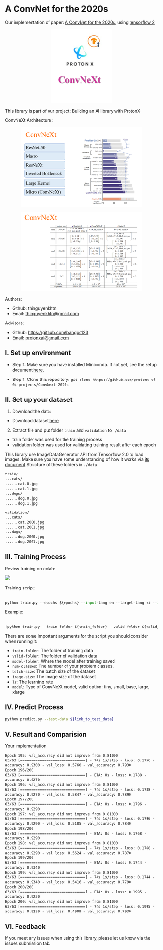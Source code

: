 # A ConvNet for the 2020s

Our implementation of paper: [A ConvNet for the 2020s](https://arxiv.org/abs/2201.03545), using [tensorflow 2](https://www.tensorflow.org/)

<p align="center">
    <img src='figures/Logo.png' width=200 class="center">
</p>

This library is part of our project: Building an AI library with ProtonX

ConvNeXt Architecture :

<p align="center">
    <img src='figures/ConvNeXt.png' width=400 class="center">
</p>

<p align="center">
    <img src='figures/ConvNeXtModel.png' width=400 class="center">
</p>

Authors:
- Github: thinguyenkhtn
- Email: thinguyenkhtn@gmail.com

Advisors:
- Github: https://github.com/bangoc123
- Email: protonxai@gmail.com

## I.  Set up environment
- Step 1: Make sure you have installed Miniconda. If not yet, see the setup document [here](https://conda.io/en/latest/user-guide/install/index.html#regular-installation).

- Step 1: Clone this repository: `git clone https://github.com/protonx-tf-04-projects/ConvNext-2020s`

## II.  Set up your dataset

<!-- - Guide user how to download your data and set the data pipeline  -->
1. Download the data:
- Download dataset [here](https://storage.googleapis.com/mledu-datasets/cats_and_dogs_filtered.zip)
2. Extract file and put folder ```train``` and ```validation``` to ```./data``` 
- train folder was used for the training process
- validation folder was used for validating training result after each epoch

This library use ImageDataGenerator API from Tensorflow 2.0 to load images. Make sure you have some understanding of how it works via [its document](https://keras.io/api/preprocessing/image/)
Structure of these folders in ```./data```

```
train/
...cats/
......cat.0.jpg
......cat.1.jpg
...dogs/
......dog.0.jpg
......dog.1.jpg
```

```
validation/
...cats/
......cat.2000.jpg
......cat.2001.jpg
...dogs/
......dog.2000.jpg
......dog.2001.jpg
```

<!-- - References: [NLP](https://github.com/bangoc123/transformer) and [CV](https://github.com/bangoc123/mlp-mixer) -->

## III. Training Process

Review training on colab:

<a href="https://colab.research.google.com/drive/1nKz8n11atRgP_TkIoixEVSYVhyhAC5qN?usp=sharing"><img src="https://storage.googleapis.com/protonx-cloud-storage/colab_favicon_256px.png" width=80> </a>

Training script:

```python

python train.py --epochs ${epochs} --input-lang en --target-lang vi --input-path ${path_to_en_text_file} --target-path ${path_to_vi_text_file}

```

Example:

```python

!python train.py --train-folder ${train_folder} --valid-folder ${valid_folder} --num-classes 2 --image-size 224 --lr 0.0001 --model tiny --epochs 30

``` 

There are some important arguments for the script you should consider when running it:

- `train-folder`: The folder of training data
- `valid-folder`: The folder of validation data
- `model-folder`: Where the model after training saved
- `num-classes`: The number of your problem classes.
- `batch-size`: The batch size of the dataset
- `image-size`: The image size of the dataset
- `lr`: The learning rate
- `model`: Type of ConvNeXt model, valid option: tiny, small, base, large, xlarge

## IV. Predict Process

```bash
python predict.py --test-data ${link_to_test_data}
```

## V. Result and Comparision

Your implementation
```
Epoch 195: val_accuracy did not improve from 0.81000
63/63 [==============================] - 74s 1s/step - loss: 0.1756 - accuracy: 0.9300 - val_loss: 0.5760 - val_accuracy: 0.7930
Epoch 196/200
63/63 [==============================] - ETA: 0s - loss: 0.1788 - accuracy: 0.9270
Epoch 196: val_accuracy did not improve from 0.81000
63/63 [==============================] - 74s 1s/step - loss: 0.1788 - accuracy: 0.9270 - val_loss: 0.5847 - val_accuracy: 0.7890
Epoch 197/200
63/63 [==============================] - ETA: 0s - loss: 0.1796 - accuracy: 0.9290
Epoch 197: val_accuracy did not improve from 0.81000
63/63 [==============================] - 74s 1s/step - loss: 0.1796 - accuracy: 0.9290 - val_loss: 0.5185 - val_accuracy: 0.7840
Epoch 198/200
63/63 [==============================] - ETA: 0s - loss: 0.1768 - accuracy: 0.9290
Epoch 198: val_accuracy did not improve from 0.81000
63/63 [==============================] - 74s 1s/step - loss: 0.1768 - accuracy: 0.9290 - val_loss: 0.5624 - val_accuracy: 0.7870
Epoch 199/200
63/63 [==============================] - ETA: 0s - loss: 0.1744 - accuracy: 0.9340
Epoch 199: val_accuracy did not improve from 0.81000
63/63 [==============================] - 74s 1s/step - loss: 0.1744 - accuracy: 0.9340 - val_loss: 0.5416 - val_accuracy: 0.7790
Epoch 200/200
63/63 [==============================] - ETA: 0s - loss: 0.1995 - accuracy: 0.9230
Epoch 200: val_accuracy did not improve from 0.81000
63/63 [==============================] - 74s 1s/step - loss: 0.1995 - accuracy: 0.9230 - val_loss: 0.4909 - val_accuracy: 0.7930
```

## VI. Feedback
If you meet any issues when using this library, please let us know via the issues submission tab.


